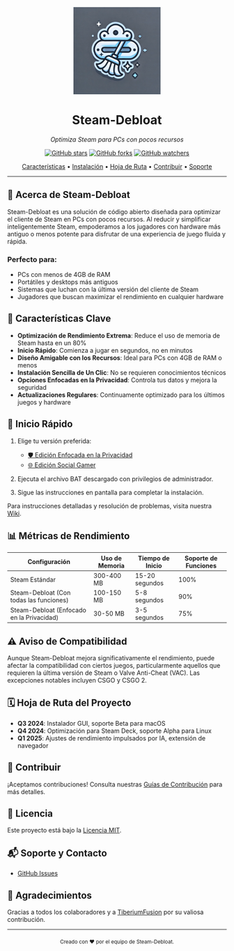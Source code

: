 <div align="center">
  <img src="assets/logo.webp" alt="Steam-Debloat Logo" width="200"/>
  <h1>Steam-Debloat</h1>
  <p><em>Optimiza Steam para PCs con pocos recursos</em></p>
  
  [![GitHub stars](https://img.shields.io/github/stars/mtytyx/Steam-Debloat.svg?style=social&label=Star)](https://github.com/mtytyx/Steam-Debloat)
  [![GitHub forks](https://img.shields.io/github/forks/mtytyx/Steam-Debloat.svg?style=social&label=Fork)](https://github.com/mtytyx/Steam-Debloat/fork)
  [![GitHub watchers](https://img.shields.io/github/watchers/mtytyx/Steam-Debloat.svg?style=social&label=Watch)](https://github.com/mtytyx/Steam-Debloat)

[Características](#-características-clave) • [Instalación](#-inicio-rápido) • [Hoja de Ruta](#-hoja-de-ruta-del-proyecto) • [Contribuir](#-contribuir) • [Soporte](#-soporte-y-contacto)

</div>

---

## 🌟 Acerca de Steam-Debloat

Steam-Debloat es una solución de código abierto diseñada para optimizar el cliente de Steam en PCs con pocos recursos. Al reducir y simplificar inteligentemente Steam, empoderamos a los jugadores con hardware más antiguo o menos potente para disfrutar de una experiencia de juego fluida y rápida.

### Perfecto para:

- PCs con menos de 4GB de RAM
- Portátiles y desktops más antiguos
- Sistemas que luchan con la última versión del cliente de Steam
- Jugadores que buscan maximizar el rendimiento en cualquier hardware

## 🚀 Características Clave

- **Optimización de Rendimiento Extrema**: Reduce el uso de memoria de Steam hasta en un 80%
- **Inicio Rápido**: Comienza a jugar en segundos, no en minutos
- **Diseño Amigable con los Recursos**: Ideal para PCs con 4GB de RAM o menos
- **Instalación Sencilla de Un Clic**: No se requieren conocimientos técnicos
- **Opciones Enfocadas en la Privacidad**: Controla tus datos y mejora la seguridad
- **Actualizaciones Regulares**: Continuamente optimizado para los últimos juegos y hardware

## 🚦 Inicio Rápido

1. Elige tu versión preferida:

   - [🛡️ Edición Enfocada en la Privacidad](https://github.com/mtytyx/Steam-Debloat/releases/latest/download/Steam-Privacy-Edition.bat)
   - [🌐 Edición Social Gamer](https://github.com/mtytyx/Steam-Debloat/releases/latest/download/Steam-Social-Edition.bat)

2. Ejecuta el archivo BAT descargado con privilegios de administrador.
3. Sigue las instrucciones en pantalla para completar la instalación.

Para instrucciones detalladas y resolución de problemas, visita nuestra [Wiki](https://github.com/mtytyx/Steam-Debloat/wiki).

## 📊 Métricas de Rendimiento

| Configuración                             | Uso de Memoria | Tiempo de Inicio | Soporte de Funciones |
| ----------------------------------------- | -------------- | ---------------- | -------------------- |
| Steam Estándar                            | 300-400 MB     | 15-20 segundos   | 100%                 |
| Steam-Debloat (Con todas las funciones)   | 100-150 MB     | 5-8 segundos     | 90%                  |
| Steam-Debloat (Enfocado en la Privacidad) | 30-50 MB       | 3-5 segundos     | 75%                  |

## ⚠️ Aviso de Compatibilidad

Aunque Steam-Debloat mejora significativamente el rendimiento, puede afectar la compatibilidad con ciertos juegos, particularmente aquellos que requieren la última versión de Steam o Valve Anti-Cheat (VAC). Las excepciones notables incluyen CSGO y CSGO 2.

## 🗓 Hoja de Ruta del Proyecto

- **Q3 2024**: Instalador GUI, soporte Beta para macOS
- **Q4 2024**: Optimización para Steam Deck, soporte Alpha para Linux
- **Q1 2025**: Ajustes de rendimiento impulsados por IA, extensión de navegador

## 🤝 Contribuir

¡Aceptamos contribuciones! Consulta nuestras [Guías de Contribución](CONTRIBUTING.md) para más detalles.

## 📜 Licencia

Este proyecto está bajo la [Licencia MIT](LICENSE).

## 📬 Soporte y Contacto

- [GitHub Issues](https://github.com/mtytyx/Steam-Debloat/issues)

## 🙏 Agradecimientos

Gracias a todos los colaboradores y a [TiberiumFusion](https://github.com/TiberiumFusion) por su valiosa contribución.

---

<div align="center">
  <sub>Creado con ❤️ por el equipo de Steam-Debloat.</sub>
</div>
